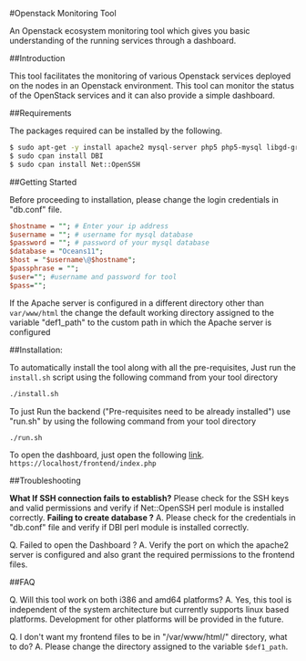 #Openstack Monitoring Tool

An Openstack ecosystem monitoring tool which gives you basic understanding of the running services through a dashboard.


##Introduction

This tool facilitates the monitoring of various Openstack services deployed on the nodes in an
Openstack environment. This tool can monitor the status of the OpenStack services and it can also provide
a simple dashboard.

##Requirements

The packages required can be installed by the following.

```sh
$ sudo apt-get -y install apache2 mysql-server php5 php5-mysql libgd-graph-perl libapache2-mod-php5 cpanminus openssh-server
$ sudo cpan install DBI
$ sudo cpan install Net::OpenSSH
```

##Getting Started

Before proceeding to installation, please change the login credentials in "db.conf" file.

```perl
$hostname = ""; # Enter your ip address 
$username = ""; # username for mysql database
$password = ""; # password of your mysql database
$database = "Oceans11";
$host = "$username\@$hostname";
$passphrase = "";
$user=""; #username and password for tool
$pass="";
```

If the Apache server is configured in a different directory other than ````var/www/html````
the change the default working directory assigned to the variable "def1_path" to the custom 
path in which the Apache server is configured

##Installation:

To automatically install the tool along with all the pre-requisites, Just run the ````install.sh```` script using the following command from your tool directory
```sh
./install.sh
```
To just Run the backend ("Pre-requisites need to be already installed") use "run.sh" by using the following command from your tool directory
```sh
./run.sh
```
To open the dashboard, just open the following [link](`https://localhost/frontend/index.php).
````https://localhost/frontend/index.php ````

##Troubleshooting

**What If SSH connection fails to establish?**
Please check for the SSH keys and valid permissions and verify if Net::OpenSSH perl module is installed correctly.
**Failing to create database ?**
A. Please check for the credentials in "db.conf" file and verify if DBI perl module is installed correctly.

Q. Failed to open the Dashboard ?
A. Verify the port on which the apache2 server is configured and also grant the required permissions to the frontend files.

##FAQ

Q. Will this tool work on both i386 and amd64 platforms?
A. Yes, this tool is independent of the system architecture but 
currently supports linux based platforms. Development for other
platforms will be provided in the future.

Q. I don't want my frontend files to be in "/var/www/html/" directory, 
what to do?
A. Please change the directory assigned to the variable 
````$def1_path````. 

